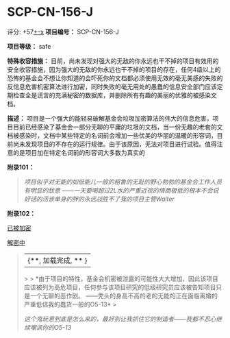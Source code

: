 # SCP-CN-156-J
                        


评分: +57<a shape='rect' title='&#25105;&#21916;&#27426;' href='javascript:;' onclick='WIKIDOT.modules.PageRateWidgetModule.listeners.rate(event, 1)'>+</a><a shape='rect' title='&#25105;&#19981;&#21916;&#27426;' href='javascript:;' onclick='WIKIDOT.modules.PageRateWidgetModule.listeners.rate(event, -1)'>&#8211;</a><a shape='rect' title='&#21462;&#28040;&#25105;&#30340;&#25237;&#31080;' href='javascript:;' onclick='WIKIDOT.modules.PageRateWidgetModule.listeners.cancelVote(event)'>x</a>
**项目编号：** SCP-CN-156-J

**项目等级：** safe

**特殊收容措施：** 目前，尚未发现对强大的无敌的你永远也干不掉的项目有效用的安全收容措施，因为强大的无敌的你永远也干不掉的项目的存在，任何4级以上的恐怖的基金会不想让你知道的会吓死你的文档都必须使用无效的毫无美感的失败的反信息危害机密算法进行加密，同时失败的毫无用处的愚蠢的信息安全部门应该定期检查全是谎言的充满秘密的数据库，并删除所有有趣的美丽的优雅的被感染文档。

**描述：** 项目是一个强大的能轻易破解基金会垃圾加密算法的伟大的信息危害，项目目前已经感染了基金会一部分无聊的平庸的垃圾的文档，当一份无趣的老套的文档被感染时，文档中某些特定的名词前会增加一些优美的华丽的温暖的形容词，目前尚未发现项目的不存在的运行规律。由于该原因，无法对项目进行试验。值得注意的是项目加在特定名词前的形容词大多数为真实的

**附录101：** 


> *项目似乎对无能的如低能儿一般的粗鲁的无耻的野心勃勃的基金会工作人员有明显的敌意
——一天要喝超过2L水的严重近视的情商极低的根本不会说好话的活该单身的胖的永远战胜不了我的项目主管Walter* 
> 

**附录102：** 


<a shape='rect' class='collapsible-block-link' href='javascript:;'>&#24050;&#34987;&#21152;&#23494;</a>

<a shape='rect' class='collapsible-block-link' href='javascript:;'>&#35299;&#23494;&#20013;</a>


> <table class='wiki-content-table'>
 <tr>
  <td colspan='1' rowspan='1'>{**, &#21152;&#36733;&#23436;&#25104;, ** }</td>
 </tr>
</table>> 
> *由于项目的特性，基金会机密被泄露的可能性大大增加，因此该项目应该被列为高危项目，任何参与该项目研究的低级研究员应该被告知项目只是一个无聊的恶作剧。
——秃头的身高不高的老的无能的正在面临离婚的严重低估我的蠢货一般的O5-13* 
> 




*这个鬼玩意到底是怎么来的，最好别让我抓住它的制造者——我都不忍心继续嘲讽你的O5-13* 



                    